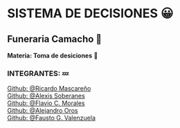 # SISTEMA DE DECISIONES :grinning:

## Funeraria Camacho :ghost:

**Materia: Toma de desiciones** :thought_balloon:
### INTEGRANTES: :zzz:
[Github: @Ricardo Mascareño](https://github.com/Falconx94)
<br>
[Github:  @Alexis Soberanes](https://github.com/alex-18030050)
<br>
[Github:  @Flavio C. Morales](https://github.com/dograsmo20)
<br>
[Github:  @Alejandro Oros](https://github.com/blackgold21)
<br>
[Github:  @Fausto G. Valenzuela](https://github.com/dawling)
<br>


